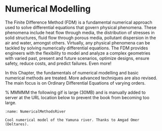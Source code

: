 # Numerical Modelling

The Finite Difference Method (FDM) is a fundamental numerical approach used to solve differential equations that govern physical phenomena. These phenomena include heat flow through media, the distribution of stresses in solid structures, fluid flow through porous media, pollutant dispersion in the air and water, amongst others. Virtually, any physical phenomena can be tackled by solving numerically differential equations. The FDM provides engineers with the flexibility to model and analyze a complex geometries with varied past, present and future scenarios, optimize designs, ensure safety, reduce costs, and predict failures. Even more! 

In this Chapter, the fundamentals of numerical modelling and basic numerical methods are treated. More advanced techniques are also revised. The main focus is on Ordinary Differential Equations of varying orders. 

% MMMMM the following gif is large (30MB) and is manually added to server at the URL location below to prevent the book from becoming too large.

```{figure} https://mude.citg.tudelft.nl/fileshare/public/book-media/NumericalMethodsRiver.gif
:name: NumericalMethodsRiver

Cool numerical model of the Yamuna river. Thanks to Amgad Omer (Deltares).

```



